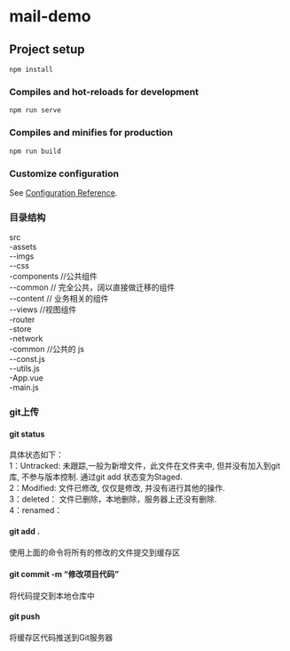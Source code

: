 # mail-demo

## Project setup

```
npm install
```

### Compiles and hot-reloads for development

```
npm run serve
```

### Compiles and minifies for production

```
npm run build
```

### Customize configuration

See [Configuration Reference](https://cli.vuejs.org/config/).

### 目录结构

src  
-assets  
--imgs  
--css  
-components //公共组件  
--common // 完全公共，阔以直接做迁移的组件   
--content // 业务相关的组件  
--views //视图组件  
-router  
-store  
-network  
-common //公共的 js  
--const.js  
--utils.js  
-App.vue  
-main.js

### git上传  
#### git status   
具体状态如下：  
1：Untracked: 未跟踪,一般为新增文件，此文件在文件夹中, 但并没有加入到git库, 不参与版本控制. 通过git add 状态变为Staged.  
2：Modified: 文件已修改, 仅仅是修改, 并没有进行其他的操作.  
3：deleted： 文件已删除，本地删除，服务器上还没有删除.  
4：renamed：
#### git add .  
使用上面的命令将所有的修改的文件提交到缓存区
#### git commit -m “修改项目代码”  
将代码提交到本地仓库中
#### git push  
将缓存区代码推送到Git服务器